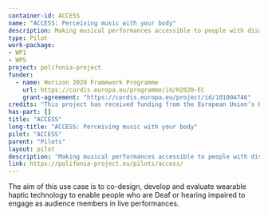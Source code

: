 ```yaml
---
container-id: ACCESS
name: "ACCESS: Perceiving music with your body"
description: Making musical performances accessible to people with disabilities
type: Pilot
work-package: 
- WP1
- WP5
project: polifonia-project
funder:
  - name: Horizon 2020 Framework Programme
    url: https://cordis.europa.eu/programme/id/H2020-EC
    grant-agreement: "https://cordis.europa.eu/project/id/101004746"
credits: "This project has received funding from the European Union’s Horizon 2020 research and innovation programme under grant agreement N. 101004746."
has-part: []
title: "ACCESS"
long-title: "ACCESS: Perceiving music with your body"
pilot: "ACCESS"
parent: "Pilots"
layout: pilot
description: "Making musical performances accessible to people with disabilities"
link: https://polifonia-project.eu/pilots/access/
--- 
```

The aim of this use case is to co-design, develop and evaluate wearable haptic technology to enable people who are Deaf or hearing impaired to engage as audience members in live performances.

